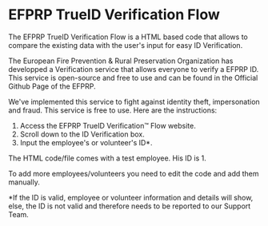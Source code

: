 # EFPRP TrueID Verification Flow
The EFPRP TrueID Verification Flow is a HTML based code that allows to compare the existing data with the user's input for easy ID Verification.

The European Fire Prevention & Rural Preservation Organization has developped a Verification service that allows everyone to verify a EFPRP ID. This service is open-source and free to use and can be found in the Official Github Page of the EFPRP.

We've implemented this service to fight against identity theft, impersonation and fraud. This service is free to use. Here are the instructions:

1. Access the EFPRP TrueID Verification™ Flow website.
2. Scroll down to the ID Verification box.
3. Input the employee's or volunteer's ID*.

The HTML code/file comes with a test employee. His ID is 1.

To add more employees/volunteers you need to edit the code and add them manually.


*If the ID is valid, employee or volunteer information and details will show, else, the ID is not valid and therefore needs to be reported to our Support Team.
